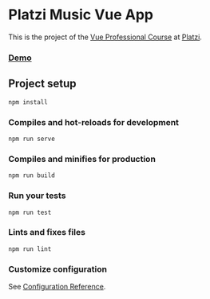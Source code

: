 # Platzi Music Vue App
This is the project of the [Vue Professional Course](https://platzi.com/clases/vuejs-profesional/) at [Platzi](https://platzi.com).

### [Demo](https://platzi-music-vue.netlify.com)

## Project setup
```
npm install
```

### Compiles and hot-reloads for development
```
npm run serve
```

### Compiles and minifies for production
```
npm run build
```

### Run your tests
```
npm run test
```

### Lints and fixes files
```
npm run lint
```

### Customize configuration
See [Configuration Reference](https://cli.vuejs.org/config/).
